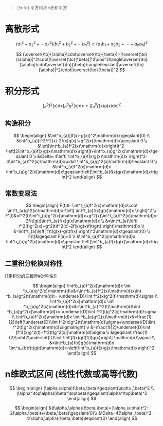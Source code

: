 
>[!info] 平方和积$\geqslant$积和平方

# 离散形式

$$
(a_{1}^2+a_{2}^2+\cdots a_{n}^2)(b_{1}^2+b_{2}^2+\cdots b_{n}^2)\geqslant(a_{1}b_{1}+a_{2}b_{2}+\cdots+a_{n}b_{n})^2
$$

$$
(\overset{\to}{\alpha}\cdot\overset{\to}{\beta})=|\overset{\to}{\alpha}|^2\cdot|\overset{\to}{\beta}|^2\cos^2\langle\overset{\to}{\alpha}\cdot\overset{\to}{\beta}\rangle\leqslant|\overset{\to}{\alpha}|^2\cdot|\overset{\to}{\beta}|^2
$$

# 积分形式

$$
\int^b_{a}f^2(x)\mathrm{d}x \int^b_{a}g^2(x)\mathrm{d}x\geqslant\left[\int^b_{a}f(x)g(x)\mathrm{d}x\right]^2
$$

## 构造积分

$$
\begin{align}
&\int^b_{a}[tf(x)-g(x)]^2\mathrm{d}x\geqslant{0} \\
&\int^b_{a}[t^2f^2(x)-2f(x)g(x)t+g^2(x)]\mathrm{d}x\geqslant 0 \\
&\left[\int^b_{a}f^2(x)\mathrm{d}x\right]t^2-\left[2\int^b_{a}f(x)g(x)\mathrm{d}x\right]t+\int^b_{a}g^2(x)\mathrm{d}x\geqslant 0 \\
&\Delta=4\left[ \int^b_{a}f(x)g(x)\mathrm{d}x \right]^2-4\int^b_{a}f^2(x)\mathrm{d}x\cdot \int^b_{a}g^2(x)\mathrm{d}\leqslant 0 \\
&\int^b_{a}f^2(x)\mathrm{d}x \int^b_{a}g^2(x)\mathrm{d}x\geqslant\left[\int^b_{a}f(x)g(x)\mathrm{d}x\right]^2
\end{align}
$$

## 常数变易法

$$
\begin{align}
F(t)&=\int^t_{a}f^2(x)\mathrm{d}x\cdot \int^t_{a}g^2(x)\mathrm{d}x-\left[ \int^t_{a}f(x)g(x)\mathrm{d}x \right]^2 \\
F'(t)&=f^2(t)\int^t_{a}g^2(x)\mathrm{d}x+g^2(x)\int^t_{a}f^2(x)\mathrm{d}x-2f(t)g(t)\int^t_{a}f(x)g(x)\mathrm{d}x \\
&=\int^t_{a}\left[ f^2(t)g^2(x)+g^2(t)f^2(x)-2f(x)g(x)f(t)g(t) \right]\mathrm{d}x \\
&=\int^t_{a}\left[ f(t)g(x)-g(t)f(x) \right]^2\mathrm{d}x\geqslant{0} \\
F(t)&\geqslant F(a)=0 \\
&\int^b_{a}f^2(x)\mathrm{d}x \int^b_{a}g^2(x)\mathrm{d}x\geqslant\left[\int^b_{a}f(x)g(x)\mathrm{d}x\right]^2
\end{align}
$$

## 二重积分轮换对称性

[[定积分的三板斧#对称性]]

$$
\begin{align}
\int^b_{a}f^2(x)\mathrm{d}x \int ^b_{a}g^2(x)\mathrm{d}x&=\int^b_{a}f^2(x)\mathrm{d}x\int ^b_{a}g^2(t)\mathrm{d}t= \underset{D}\iint f^2(x)g^2(t)\mathrm{d}\sigma \\
\int^b_{a}f^2(x)\mathrm{d}x \int ^b_{a}g^2(x)\mathrm{d}x&=\int^b_{a}f^2(t)\mathrm{d}t\int ^b_{a}g^2(x)\mathrm{d}x= \underset{D}\iint f^2(t)g^2(x)\mathrm{d}\sigma \\
\int^b_{a}f^2(x)\mathrm{d}x \int ^b_{a}g^2(x)\mathrm{d}x&=\frac{1}{2}\left[\underset{D}\iint f^2(x)g^2(t)\mathrm{d}\sigma+\underset{D}\iint f^2(t)g^2(x)\mathrm{d}\sigma\right] \\
&=\frac{1}{2}\underset{D}\iint [f^2(x)g^2(t)+f^2(t)g^2(x)]\mathrm{d}\sigma \\
&\geqslant \frac{1}{2}\cdot2\underset{D}\iint \left[f(x)g(t)f(t)g(x)\right] \mathrm{d}\sigma \\
&=\int^b_{a}f(x)g(x)\mathrm{d}x \int^a_{b}f(t)g(t)\mathrm{d}t=\left[\int^b_{a}f(x)g(x)\mathrm{d}x\right]^2 
\end{align}
$$

# n维欧式区间 (线性代数或高等代数)

$$
\begin{align}
(\alpha,\alpha)(\beta,\beta)\geqslant(\alpha ,\beta)^2 \\
(\alpha^\top\alpha)(\beta^\top\beta)\geqslant(\alpha^\top\beta)^2
\end{align}
$$

$$
\begin{align}
&(t\alpha,\alpha)(t\beta,\beta)=(\alpha,\alpha)t^2-2(\alpha,\beta)t+(\beta,\beta)\geqslant{0}\\
&\Delta=4(\alpha ,\beta)^2-4(\alpha,\alpha)(\beta,\beta)\leqslant{0}
\end{align}
$$